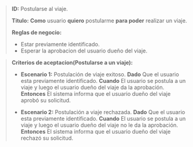 >**ID:** Postularse al viaje.
>
>**Titulo:** **Como** usuario **quiero** postularme **para poder** realizar un viaje.
>
>**Reglas de negocio:**
>- Estar previamente identificado.
>- Esperar la aprobacion del usuario dueño del viaje.

>**Criterios de aceptacion(Postularse a un viaje):**
>- **Escenario 1:** Postulación de viaje exitoso.
>**Dado** Que el usuario esta previamente identificado.
>**Cuando** El usuario se postula a un viaje y luego el usuario dueño del viaje da la aprobación.
>**Entonces** El sistema informa que el usuario dueño del viaje aprobó su solicitud.
>
>- **Escenario 2:** Postulación a viaje rechazada.
>**Dado** Que el usuario esta previamente identificado.
>**Cuando** El usuario se postula a un viaje y luego el usuario dueño del viaje no le da la aprobación.
>**Entonces** El sistema informa que el usuario dueño del viaje rechazó su solicitud.
